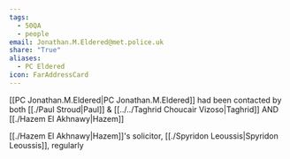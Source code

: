 ```yaml
---
tags:
  - 50QA
  - people
email: Jonathan.M.Eldered@met.police.uk
share: "True"
aliases:
  - PC Eldered
icon: FarAddressCard
---
```

[[PC Jonathan.M.Eldered|PC Jonathan.M.Eldered]] had been contacted by both [[./Paul Stroud|Paul]] & [[../../Taghrid Choucair Vizoso|Taghrid]] AND [[./Hazem El Akhnawy|Hazem]] 

[[./Hazem El Akhnawy|Hazem]]'s solicitor, [[./Spyridon Leoussis|Spyridon Leoussis]], regularly 

